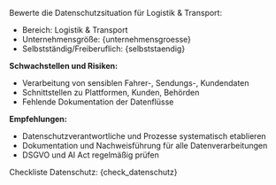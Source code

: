 Bewerte die Datenschutzsituation für Logistik & Transport:

- Bereich: Logistik & Transport
- Unternehmensgröße: {unternehmensgroesse}
- Selbstständig/Freiberuflich: {selbststaendig}

**Schwachstellen und Risiken:**  
- Verarbeitung von sensiblen Fahrer-, Sendungs-, Kundendaten  
- Schnittstellen zu Plattformen, Kunden, Behörden  
- Fehlende Dokumentation der Datenflüsse

**Empfehlungen:**  
- Datenschutzverantwortliche und Prozesse systematisch etablieren  
- Dokumentation und Nachweisführung für alle Datenverarbeitungen  
- DSGVO und AI Act regelmäßig prüfen

Checkliste Datenschutz:
{check_datenschutz}
